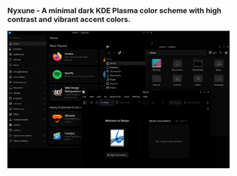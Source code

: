 ### Nyxune - A minimal dark KDE Plasma color scheme with high contrast and vibrant accent colors. 

![alt](/preview/file.png)
